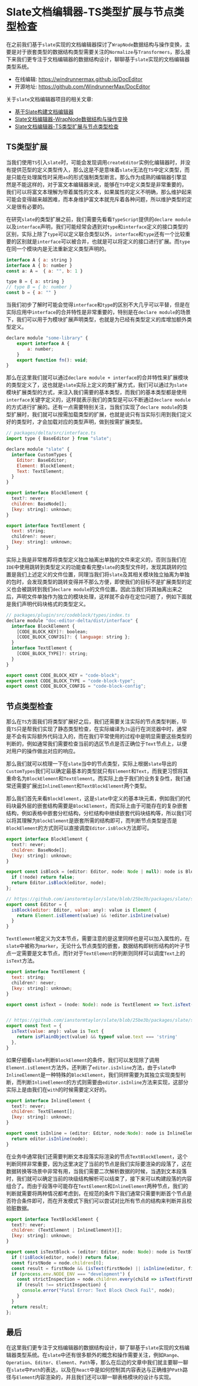 # Slate文档编辑器-TS类型扩展与节点类型检查

在之前我们基于`slate`实现的文档编辑器探讨了`WrapNode`数据结构与操作变换，主要是对于嵌套类型的数据结构类型需要关注的`Normalize`与`Transformers`，那么接下来我们更专注于文档编辑器的数据结构设计，聊聊基于`slate`实现的文档编辑器类型系统。

* 在线编辑: <https://windrunnermax.github.io/DocEditor>
* 开源地址: <https://github.com/WindrunnerMax/DocEditor>

关于`slate`文档编辑器项目的相关文章:

* [基于Slate构建文档编辑器](https://juejin.cn/post/7265516410490830883)
* [Slate文档编辑器-WrapNode数据结构与操作变换](https://juejin.cn/spost/7385752495535603727)
* [Slate文档编辑器-TS类型扩展与节点类型检查](https://juejin.cn/spost/7399453742346551332)

## TS类型扩展
当我们使用`TS`引入`slate`时，可能会发现调用`createEditor`实例化编辑器时，并没有提供范型的定义类型传入，那么这是不是意味着`slate`无法在`TS`中定义类型，而是只能在处理属性时采用`as`的形式强制类型断言。那么作为成熟的编辑器引擎显然是不能这样的，对于富文本编辑器来说，能够在`TS`中定义类型是非常重要的，我们可以将富文本理解为带着属性的文本，如果属性的定义不明确，那么维护起来可能会变得越来越困难，而本身维护富文本就充斥着各种问题，所以维护类型的定义是很有必要的。

在研究`slate`的类型扩展之前，我们需要先看看`TypeScript`提供的`declare module`以及`interface`声明，我们可能经常会遇到对`type`和`interface`定义的接口类型的区别，实际上除了`type`可以定义联合类型以外，`interface`和`type`还有一个比较重要的区别就是`interface`可以被合并，也就是可以将定义的接口进行扩展。而`type`在同一个模块内是无法重新定义类型声明的。

```js
interface A { a: string }
interface A { b: number }
const a: A =  { a: "", b: 1 }

type B = { a: string }
// type B = { b: number }
const b = { a: "" }
```

当我们初步了解时可能会觉得`interface`和`type`的区别不大几乎可以平替，但是在实际应用中`interface`的合并特性是非常重要的，特别是在`declare module`的场景下，我们可以用于为模块扩展声明类型，也就是为已经有类型定义的库增加额外类型定义。

```js
declare module "some-library" {
    export interface A {
        a: number;
    }
    export function fn(): void;
}
```

那么在这里我们就可以通过`declare module + interface`的合并特性来扩展模块的类型定义了，这也就是`slate`实际上定义的类扩展方式，我们可以通过为`slate`模块扩展类型的方式，来注入我们需要的基本类型，而我们的基本类型都是使用`interface`关键字定义的，这样就表示我们的类型是可以不断通过`declare module`的方式进行扩展的。还有一点需要特别关注，当我们实现了`declare module`的类型扩展时，我们就可以按需加载类型的扩展，也就是说只有当实际引用到我们定义好的类型时，才会加载对应的类型声明，做到按需扩展类型。

```js
// packages/delta/src/interface.ts
import type { BaseEditor } from "slate";

declare module "slate" {
  interface CustomTypes {
    Editor: BaseEditor;
    Element: BlockElement;
    Text: TextElement;
  }
}

export interface BlockElement {
  text?: never;
  children: BaseNode[];
  [key: string]: unknown;
}

export interface TextElement {
  text: string;
  children?: never;
  [key: string]: unknown;
}
```

实际上我是非常推荐将类型定义独立抽离出单独的文件来定义的，否则当我们在`IDE`中使用跳转到类型定义的功能查看完整`slate`的类型文件时，发现其跳转的位置是我们上述定义的文件位置，同理当我们将`slate`及其相关模块独立抽离为单独的包时，会发现类型的跳转变得并不那么方便，即使我们的目标不是扩展类型的定义也会被跳转到我们`declare module`的文件位置。因此当我们将其抽离出来之后，声明文件单独作为独立的模块处理，这样就不会存在定位问题了，例如下面就是我们声明代码块格式的类型定义。

```js
// packages/plugin/src/codeblock/types/index.ts
declare module "doc-editor-delta/dist/interface" {
  interface BlockElement {
    [CODE_BLOCK_KEY]?: boolean;
    [CODE_BLOCK_CONFIG]?: { language: string };
  }
  interface TextElement {
    [CODE_BLOCK_TYPE]?: string;
  }
}

export const CODE_BLOCK_KEY = "code-block";
export const CODE_BLOCK_TYPE = "code-block-type";
export const CODE_BLOCK_CONFIG = "code-block-config";
```

## 节点类型检查
那么在`TS`方面我们将类型扩展好之后，我们还需要关注实际的节点类型判断，毕竟`TS`只是帮我们实现了静态类型检查，在实际编译为`Js`运行在浏览器中时，通常是不会有实际额外代码注入的，而在我们平常使用的过程中是明显需要这些类型的判断的，例如通常我们需要检查当前的选区节点是否正确位于`Text`节点上，以便对用户的操作做出对应的响应。

那么我们就可以梳理一下在`slate`当中的节点类型，实际上根据`slate`导出的`CustomTypes`我们可以确定最基本的类型就只有`Element`和`Text`，而我更习惯将其重命名为`BlockElement`和`TextElement`。而实际上由于我们的业务复杂性，我们通常还需要扩展出`InlineElement`和`TextBlockElement`两个类型。

那么我们首先来看`BlockElement`，这是`slate`中定义的基本块元素，例如我们的代码块最外层的嵌套结构需要是`BlockElement`，而实际上由于可能存在的复杂嵌套结构，例如表格中嵌套分栏结构，分栏结构中继续嵌套代码块结构等，所以我们可以将其理解为`BlockElement`是嵌套所需的结构即可，而判断节点类型是否是`BlockElement`的方式则可以直接调度`Editor.isBlock`方法即可。

```js
export interface BlockElement {
  text?: never;
  children: BaseNode[];
  [key: string]: unknown;
}

export const isBlock = (editor: Editor, node: Node | null): node is BlockElement => {
  if (!node) return false;
  return Editor.isBlock(editor, node);
};

// https://github.com/ianstormtaylor/slate/blob/25be3b/packages/slate/src/interfaces/editor.ts#L590
export const Editor = {
  isBlock(editor: Editor, value: any): value is Element {
    return Element.isElement(value) && !editor.isInline(value)
  }
}
```

`TextElement`被定义为文本节点，需要注意的是这里同样也是可以加入属性的，在`slate`中被称为`marker`，无论什么节点类型的嵌套，数据结构即树形结构的叶子节点一定需要是文本节点，而针对于`TextElement`的判断则同样可以调度`Text`上的`isText`方法。

```js
export interface TextElement {
  text: string;
  children?: never;
  [key: string]: unknown;
}

export const isText = (node: Node): node is TextElement => Text.isText(node);


// https://github.com/ianstormtaylor/slate/blob/25be3b/packages/slate/src/interfaces/text.ts#L53
export const Text = {
  isText(value: any): value is Text {
    return isPlainObject(value) && typeof value.text === 'string'
  },
}
```

如果仔细看`slate`判断`BlockElement`的条件，我们可以发现除了调用`Element.isElement`方法外，还判断了`editor.isInline`方法，由于`slate`中`InlineElement`是一种特殊的`BlockElement`，我们同样需要为其独立实现类型判断，而判断`InlineElement`的方式则需要由`editor.isInline`方法来实现，这部分实际上是由我们在`with`的时候需要定义好的。

```js
export interface InlineElement {
  text?: never;
  children: TextElement[];
  [key: string]: unknown;
}

export const isInline = (editor: Editor, node:Node): node is InlineElement => {
  return editor.isInline(node);
}
```

在业务中通常我们还需要判断文本段落实际渲染的节点`TextBlockElement`，这个判断同样非常重要，因为这里决定了当前的节点是我们实际要渲染的段落了，这在数据转换等场景中非常有用，当我们需要二次解析数据的时候，当遇到文本段落时，我们就可以确定当前的块级结构解析可以结束了，接下来可以构建段落的内容组合了。而由于段落中可能存在`TextElement`和`InlineElement`两种节点，我们的判断就需要将两种情况都考虑到，在规范的条件下我们通常只需要判断首个节点是否符合条件即可，而在开发模式下我们可以尝试对比所有节点的结构来判断并且校验脏数据。

```js
export interface TextBlockElement {
  text?: never;
  children: (TextElement | InlineElement)[];
  [key: string]: unknown;
}

export const isTextBlock = (editor: Editor, node: Node): node is TextBlockElement => {
  if (!isBlock(editor, node)) return false;
  const firstNode = node.children[0];
  const result = firstNode && (isText(firstNode) || isInline(editor, firstNode));
  if (process.env.NODE_ENV === "development") {
    const strictInspection = node.children.every(child => isText(firstNode) || isInline(editor, firstNode));
    if (result !== strictInspection) {
      console.error("Fatal Error: Text Block Check Fail", node);
    }
  }
  return result;
};
```

## 最后
在这里我们更专注于文档编辑器的数据结构设计，聊了聊基于`slate`实现的文档编辑器类型系统。在`slate`中还有很多额外的概念和操作需要关注，例如`Range`、`Operation`、`Editor`、`Element`、`Path`等，那么在后边的文章中我们就主要聊一聊在`slate`中`Path`的表达，以及在`React`中是如何控制其内容表达与正确维护`Path`路径与`Element`内容渲染的，并且我们还可以聊一聊表格模块的设计与实现。
